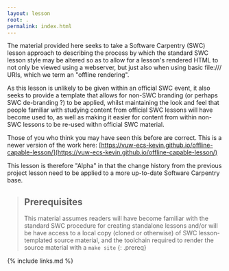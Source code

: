 ```yaml
---
layout: lesson
root: .
permalink: index.html
---
```

The material provided here seeks to take a Software Carpentry (SWC)
lesson approach to describing the process by which the standard SWC 
lesson style may be altered so as to allow for a lesson's rendered
HTML to not only be viewed using a webserver, but just also when
using basic file:/// URIs, which we term an "offline rendering".

As this lesson is unlikely to be given within an official SWC event,
it also seeks to provide a template that allows for non-SWC branding
(or perhaps SWC de-branding ?) to be applied, whilst maintaining the
look and feel that people familiar with studying content from official 
SWC lessons will have become used to, as well as making it easier for
content from within non-SWC lessons to be re-used withn official SWC
material.

Those of you who think you may have seen this before are correct. This
is a newer version of the work here:
[https://vuw-ecs-kevin.github.io/offline-capable-lesson/](https://vuw-ecs-kevin.github.io/offline-capable-lesson/)

This lesson is therefore "Alpha" in that the change history from the
previous project lesson need to be applied to a more up-to-date Software
Carpentry base.

> ## Prerequisites
>
> This material assumes readers will have become familiar with the
> standard SWC procedure for creating standalone lessons and/or will
> be have access to a local copy (cloned or otherwise) of SWC
> lesson-templated source material,
> and the toolchain required to render the source material with a
> `make site`
{: .prereq}

{% include links.md %}

